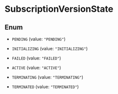 
# SubscriptionVersionState

## Enum


* `PENDING` (value: `"PENDING"`)

* `INITIALIZING` (value: `"INITIALIZING"`)

* `FAILED` (value: `"FAILED"`)

* `ACTIVE` (value: `"ACTIVE"`)

* `TERMINATING` (value: `"TERMINATING"`)

* `TERMINATED` (value: `"TERMINATED"`)



